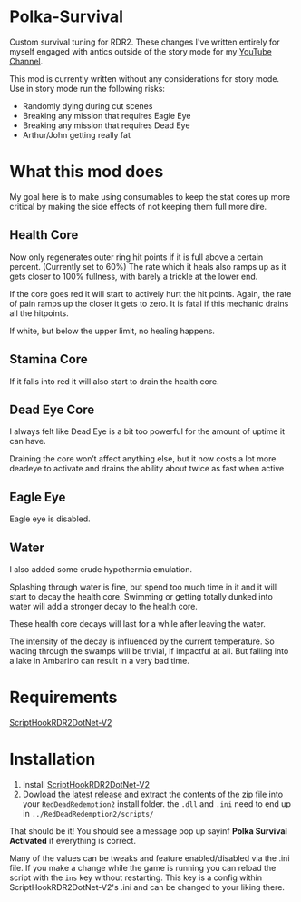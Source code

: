 # Polka-Survival
Custom survival tuning for RDR2. These changes I've written entirely for myself engaged with antics outside of the story mode for my [YouTube Channel](https://www.youtube.com/@PolkaCowboy). 

This mod is currently written without any considerations for story mode. Use in story mode run the following risks:
- Randomly dying during cut scenes
- Breaking any mission that requires Eagle Eye
- Breaking any mission that requires Dead Eye
- Arthur/John getting really fat

# What this mod does

My goal here is to make using consumables to keep the stat cores up more critical by making the side effects of not keeping them full more dire.

## Health Core

Now only regenerates outer ring hit points if it is full above a certain percent. (Currently set to 60%) The rate which it heals also ramps up as it gets closer to 100% fullness, with barely a trickle at the lower end.

If the core goes red it will start to actively hurt the hit points. Again, the rate of pain ramps up the closer it gets to zero. It is fatal if this mechanic drains all the hitpoints.

If white, but below the upper limit, no healing happens.

## Stamina Core

If it falls into red it will also start to drain the health core. 
 
## Dead Eye Core

I always felt like Dead Eye is a bit too powerful for the amount of uptime it can have.

Draining the core won’t affect anything else, but it now costs a lot more deadeye to activate and drains the ability about twice as fast when active

## Eagle Eye

Eagle eye is disabled. 

## Water

I also added some crude hypothermia emulation.

Splashing through water is fine, but spend too much time in it and it will start to decay the health core. Swimming or getting totally dunked into water will add a stronger decay to the health core.

These health core decays will last for a while after leaving the water.

The intensity of the decay is influenced by the current temperature. So wading through the swamps will be trivial, if impactful at all. But falling into a lake in Ambarino can result in a very bad time.

# Requirements
[ScriptHookRDR2DotNet-V2](https://github.com/Halen84/ScriptHookRDR2DotNet-V2)

# Installation

1. Install [ScriptHookRDR2DotNet-V2](https://github.com/Halen84/ScriptHookRDR2DotNet-V2)
2. Dowload [the latest release](https://github.com/PolkaCowboy/Polka-Survival/releases) and extract the contents of the zip file into your `RedDeadRedemption2` install folder. the `.dll` and `.ini` need to end up in `../RedDeadRedemption2/scripts/`

That should be it! You should see a message pop up sayinf **Polka Survival Activated** if everything is correct. 

Many of the values can be tweaks and feature enabled/disabled via the .ini file. If you make a change while the game is running you can reload the script with the `ins` key without restarting. This key is a config within ScriptHookRDR2DotNet-V2's .ini and can be changed to your liking there.

